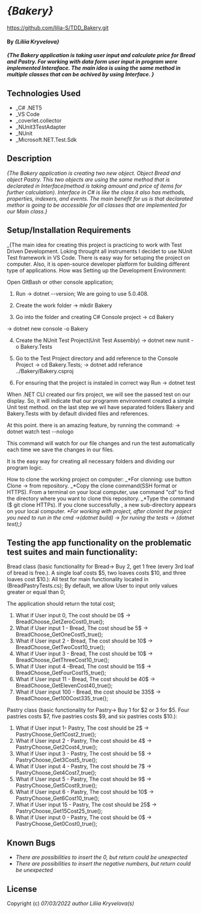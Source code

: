 # _{Bakery}_
https://github.com/lilia-S/TDD_Bakery.git

#### By _**{Liliia Kryvelova}**_

#### _{The Bakery application is taking user input and calculate price for Bread and Pastry. For working with data form user input in program were implemented Interaface. The main idea is using the same method in multiple classes that can be achived by using Interface. }_

## Technologies Used

* _C# .NET5
* _VS Code
* _coverlet.collector
* _NUnit3TestAdapter
* _NUnit
* _Microsoft.NET.Test.Sdk

## Description
_{The Bakery application is creating two new object. Object Bread and object Pastry. This two objects are  using the same method that is declarated in Interface(method is taking amount and price of items for further calculation). Interface in C# is like the class it also has methods, properties, indexers, and events. The main benefit for us is that declarated methor is going to be accessible for all classes that are implemented for our Main class.}_


## Setup/Installation Requirements

_{The main idea for creating this project is practicing to work with Test Driven Development. Loking throught all instruments I decidet to use NUnit Test framework in VS Code. There is easy way for setuping the project on computer. Also, it is open-source developer platform for building different type of applications.
How was Setting up the Development Environment:

Open GitBash or other console application;

1. Run -> dotnet --version; We are going to use 5.0.408.
2. Create the work folder 
-> mkdir Bakery

3. Go into the folder and creating C# Console project 
-> cd Bakery

-> dotnet new console -o Bakery

4. Create the NUnit Test Project(Unit Test Assembly)
-> dotnet new nunit -o Bakery.Tests

5. Go to the Test Project directory and add reference to the Console Project
-> cd Bakery.Tests;
-> dotnet add referance ../Bakery/Bakery.csproj

6. For ensuring that the project is instaled in correct way Run -> dotnet test

When .NET CLI created our firs project, we will see the passed test on our display. So, it will indicate that our programm environment created a simple Unit test method. on the last step we wil have separated folders Bakery and Bakery.Tests with by default divided files and references.

At this point. there is an amazing feature, by running the command:
-> dotnet watch test --nologo

This command will watch for our file changes and run the test automatically each time we save the changes in our files.


It is the easy way for creating all necessary folders and dividing our program logic.

How to clone the working project on computer:
_*For clonning: use button Clone -> from repository.
_*Copy the clone command(SSH format or HTTPS). From a terminal on your local computer, use command "cd" to find the directory where you want to clone this repository.
_*Type the command ($ git clone HTTPs). If you clone successfully , a new sub-directory appears on your local computer.
_*For working with project, after clonint the project you need to run in the cmd ->(dotnet build) -> for runing the tests -> (dotnet test);}_

## Testing the app functionality on the problematic test suites and main functionality:

Bread class (basic functionality for Bread-> Buy 2, get 1 free (every 3rd loaf of bread is free.). A single loaf costs $5, two loaves costs $10, and three loaves cost $10.):
All test for main functionality located in (BreadPastryTests.cs);
By default, we allow User to input only values greater or equal than 0; 

The application should return the total cost;
1. What if User input 0, The cost should be 0$ -> BreadChoose_GetZeroCost0_true();
2. What if User input 1 - Bread, The cost shoud be 5$ -> BreadChoose_GetOneCost5_true();
3. What if User input 2 - Bread, The cost should be 10$ -> BreadChoose_GetTwoCost10_true();
4. What if User input 3 - Bread, The cost should be 10$ -> BreadChoose_GetThreeCost10_true();
5. What if User input 4 -Bread, The cost should be 15$ -> BreadChoose_GetFourCost15_true();
6. What if User input 11 - Bread, The cost should be 40$ -> BreadChoose_GetElevenCost40_true();
7. What if User input 100 - Bread, the cost should be 335$ -> BreadChoose_Get100Cost335_true();

Pastry class (basic functionality for Pastry-> Buy 1 for $2 or 3 for $5. Four pastries costs $7, five pastries costs $9, and six pastries costs $10.):
1. What if User input 1- Pastry, The cost should be 2$ -> PastryChoose_Get1Cost2_true();
2. What if User input 2 - Pastry, The cost should be 4$ -> PastryChoose_Get2Cost4_true();
3. What if User input 3 - Pastry, The cost should be 5$ -> PastryChoose_Get3Cost5_true();
4. What if User input 4 - Pastry, The cost should be 7$ -> PastryChoose_Get4Cost7_true();
5. What if User input 5 - Pastry, The cost should be 9$ -> PastryChoose_Get5Cost9_true();
6. What if User input 6 - Pastry, The cost should be 10$ -> PastryChoose_Get6Cost10_true();
7. What if User input 15 - Pastry, The cost should be 25$ -> PastryChoose_Get15Cost25_true();
8. What if User input 0 - Pastry, The cost should be 0$ -> PastryChoose_Get0Cost0_true();

## Known Bugs

* _There are possibilities to insert the 0, but return could be unexpected_
* _There are possibilities to insert the negative numbers, but return could be unexpected_

## License

Copyright (c) _07/03/2022_ _author Liliia Kryvelova(s)_
